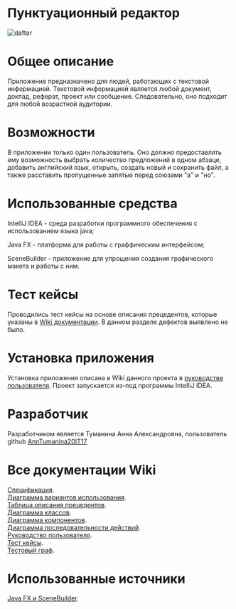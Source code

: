 # **Пунктуационный редактор**  
![daftar](https://user-images.githubusercontent.com/98600734/209628276-af66d243-abda-4cd7-ac83-590a9c6db4e1.png)  
# **Общее описание**  
Приложение предназначено для людей, работающих с текстовой информацией. Текстовой информацией является любой документ, доклад, реферат, проект или сообщение. Следовательно, оно подходит для любой возрастной аудитории.  
# **Возможности**  
В приложении только один пользователь. Оно должно предоставлять ему возможность выбрать количество предложений в одном абзаце, добавить английский язык, открыть, создать новый и сохранить файл, а также расставить пропущенные запятые перед союзами "а" и "но".  
# **Использованные средства**  
IntelliJ IDEA - среда разработки программного обеспечения с использованием языка java;  
  
Java FX - платформа для работы с граффическим интерфейсом;  
  
SceneBuilder - приложение для упрощения создания графического макета и работы с ним.  
# **Тест кейсы**    
Проводились тест кейсы на основе описания прецедентов, которые указаны в [Wiki документации](https://github.com/AnnTumanina/formation/wiki/%239%D0%90-(10)-%D0%A2%D0%B5%D1%81%D1%82-%D0%BA%D0%B5%D0%B9%D1%81%D1%8B). В данном разделе дефектов выявлено не было.  
# **Установка приложения**  
Установка приложения описана в Wiki данного проекта в [руководстве пользователя](https://github.com/AnnTumanina20it17/formation/wiki/%239%D0%91-(11)-%D0%A0%D1%83%D0%BA%D0%BE%D0%B2%D0%BE%D0%B4%D1%81%D1%82%D0%B2%D0%BE-%D0%BF%D0%BE%D0%BB%D1%8C%D0%B7%D0%BE%D0%B2%D0%B0%D1%82%D0%B5%D0%BB%D1%8F). Проект запускается из-под программы IntelliJ IDEA.
# **Разработчик**  
Разработчиком является Туманина Анна Александровна, пользователь github [AnnTumanina20IT17](https://github.com/AnnTumanina)
# **Все документации Wiki**  
[Спецификация](https://github.com/AnnTumanina/formation/wiki/%232-Спецификация).  
[Диаграмма вариантов использования](https://github.com/AnnTumanina/formation/wiki/%234-%D0%94%D0%B8%D0%B0%D0%B3%D1%80%D0%B0%D0%BC%D0%BC%D0%B0-%D0%B2%D0%B0%D1%80%D0%B8%D0%B0%D0%BD%D1%82%D0%BE%D0%B2-%D0%B8%D1%81%D0%BF%D0%BE%D0%BB%D1%8C%D0%B7%D0%BE%D0%B2%D0%B0%D0%BD%D0%B8%D1%8F).  
[Таблица описания прецедентов](https://github.com/AnnTumanina/formation/wiki/%233-%D0%A2%D0%B0%D0%B1%D0%BB%D0%B8%D1%86%D0%B0-%D0%BE%D0%BF%D0%B8%D1%81%D0%B0%D0%BD%D0%B8%D1%8F-%D0%BF%D1%80%D0%B5%D1%86%D0%B5%D0%B4%D0%B5%D0%BD%D1%82%D0%BE%D0%B2).  
[Диаграмма классов](https://github.com/AnnTumanina/formation/wiki/%235-%D0%94%D0%B8%D0%B0%D0%B3%D1%80%D0%B0%D0%BC%D0%BC%D0%B0-%D0%BA%D0%BB%D0%B0%D1%81%D1%81%D0%BE%D0%B2).  
[Диаграмма компонентов](https://github.com/AnnTumanina/formation/wiki/%236-%D0%94%D0%B8%D0%B0%D0%B3%D1%80%D0%B0%D0%BC%D0%BC%D0%B0-%D0%BA%D0%BE%D0%BC%D0%BF%D0%BE%D0%BD%D0%B5%D0%BD%D1%82%D0%BE%D0%B2).  
[Диаграмма последовательности действий](https://github.com/AnnTumanina/formation/wiki/%237-%D0%94%D0%B8%D0%B0%D0%B3%D1%80%D0%B0%D0%BC%D0%BC%D0%B0-%D0%BF%D0%BE%D1%81%D0%BB%D0%B5%D0%B4%D0%BE%D0%B2%D0%B0%D1%82%D0%B5%D0%BB%D1%8C%D0%BD%D0%BE%D1%81%D1%82%D0%B8-%D0%B4%D0%B5%D0%B9%D1%81%D1%82%D0%B2%D0%B8%D0%B9).  
[Руководство пользователя](https://github.com/AnnTumanina/formation/wiki/%239%D0%91-(11)-%D0%A0%D1%83%D0%BA%D0%BE%D0%B2%D0%BE%D0%B4%D1%81%D1%82%D0%B2%D0%BE-%D0%BF%D0%BE%D0%BB%D1%8C%D0%B7%D0%BE%D0%B2%D0%B0%D1%82%D0%B5%D0%BB%D1%8F).  
[Тест кейсы](https://github.com/AnnTumanina/formation/wiki/%239-%D0%A2%D0%B5%D1%81%D1%82-%D0%BA%D0%B5%D0%B9%D1%81%D1%8B).  
[Тестовый граф](https://github.com/AnnTumanina/formation/wiki/%238-%D0%A2%D0%B5%D1%81%D1%82%D0%BE%D0%B2%D1%8B%D0%B9-%D0%B3%D1%80%D0%B0%D1%84).  
# **Использованные источники**  
[Java FX и SceneBuilder](https://habr.com/ru/post/474292/).
